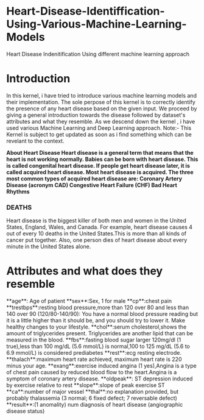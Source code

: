 # Heart-Disease-Identiffication-Using-Various-Machine-Learning-Models
Heart Disease Indenitification Using different machine learning approach

<h1>Introduction</h1>

In this kernel, i have tried to introduce various machine learning models and their implementation. The sole perpose of this kernel is to correctly identify the presence of any heart disease based on the given input. We proceed by giving a general introduction towards the disease followed by dataset's attributes and what they resemble. As we descend down the kernel , i have used various Machine Learning and Deep Learning approach.
Note:- This Kernel is subject to get updated as soon as i find something which can be revelant to the context.

<b>About Heart Disease </b>
<b>Heart disease is a general term that means that the heart is not working normally. Babies can be born with heart disease. This is called congenital heart disease. If people get heart disease later, it is called acquired heart disease. Most heart disease is acquired. The three most common types of acquired heart disease are:
Coronary Artery Disease (acronym CAD)
Congestive Heart Failure (CHF)
Bad Heart Rhythms </b>
<h3>DEATHS</h3>
Heart disease is the biggest killer of both men and women in the United States, England, Wales, and Canada. For example, heart disease causes 4 out of every 10 deaths in the United States.This is more than all kinds of cancer put together. Also, one person dies of heart disease about every minute in the United States alone.

<h1> Attributes and what does they resemble </h1>
**age**: Age of patient
**sex**:Sex, 1 for male
**cp**:chest pain
**trestbps**:resting blood pressure,more than 120 over 80 and less than 140 over 90 (120/80-140/90): You have a normal blood pressure reading but it is a little higher than it should be, and you should try to lower it. Make healthy changes to your lifestyle.
**chol**:serum cholesterol,shows the amount of triglycerides present. Triglycerides are another lipid that can be measured in the blood. 
**fbs**:fasting blood sugar larger 120mg/dl (1 true),less than 100 mg/dL (5.6 mmol/L) is normal,100 to 125 mg/dL (5.6 to 6.9 mmol/L) is considered prediabetes
**rest**:ecg resting electrode.
**thalach**:maximum heart rate achieved, maximum heart rate is 220 minus your age.
**exang**:exercise induced angina (1 yes),Angina is a type of chest pain caused by reduced blood flow to the heart.Angina is a symptom of coronary artery disease.
**oldpeak**: ST depression induced by exercise relative to rest
**slope**:slope of peak exercise ST
**ca**:number of major vessel
**thal**:no explanation provided, but probably thalassemia (3 normal; 6 fixed defect; 7 reversable defect)
**result**:(1 anomality)	num	diagnosis of heart disease (angiographic disease status)
